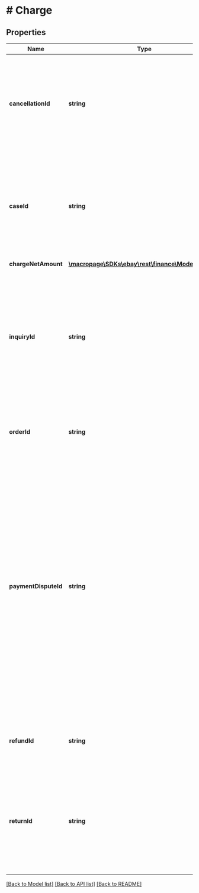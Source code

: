 # # Charge

## Properties

Name | Type | Description | Notes
------------ | ------------- | ------------- | -------------
**cancellationId** | **string** | The unique identifier of an order cancellation. This field is only applicable and returned if the charge is related to an order cancellation. | [optional] 
**caseId** | **string** | The unique identifier of a case filed against an order. This field is only applicable and returned if the charge is related to a case filed against an order. | [optional] 
**chargeNetAmount** | [**\macropage\SDKs\ebay\rest\finance\Model\Amount**](Amount.md) |  | [optional] 
**inquiryId** | **string** | The unique identifier of an Item Not Received (INR) inquiry filed against an order. This field is only applicable and returned if the charge is related to has an INR inquiry filed against the order. | [optional] 
**orderId** | **string** | The unique identifier of the order that is associated with the charge. | [optional] 
**paymentDisputeId** | **string** | The unique identifier of a third-party payment dispute filed against an order. This occurs when the buyer files a dispute against the order with their payment provider, and then the dispute comes into eBay&#39;s system. This field is only applicable and returned if the charge is related to a third-party payment dispute filed against an order. | [optional] 
**refundId** | **string** | The unique identifier of a buyer refund associated with the charge. | [optional] 
**returnId** | **string** | The unique identifier of an order return. This field is only applicable and returned if the charge is related to an order that was returned by the buyer. | [optional] 

[[Back to Model list]](../../README.md#documentation-for-models) [[Back to API list]](../../README.md#documentation-for-api-endpoints) [[Back to README]](../../README.md)


